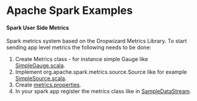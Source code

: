 # Apache Spark Examples

#### Spark User Side Metrics
Spark metrics system based on the Dropwizard Metrics Library.
To start sending app level metrics the following needs to be done:
 1. Create Metrics class - for instance simple Gauge like [SimpleGauge.scala](https://github.com/timout/spark-examples/blob/master/src/main/scala/timout/spark/metrics/SimpleGauge.scala).
 2. Implement org.apache.spark.metrics.source.Source like for example [SimpleSource.scala](https://github.com/timout/spark-examples/blob/master/src/main/scala/org/apache/spark/metrics/source/SimpleSource.scala).
 3. Create [metrics.properties](../conf/metrics.properties).
 4. In your spark app register the metrics class like in [SampleDataStream](https://github.com/timout/spark-examples/blob/master/src/main/scala/timout/spark/metrics/SampleDataStream.scala).
  



